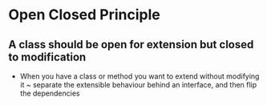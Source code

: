 # Open Closed Principle

## A class should be open for extension but closed to modification

- When you have a class or method you want to extend without modifying it ~ separate the extensible behaviour behind an interface, and then flip the dependencies